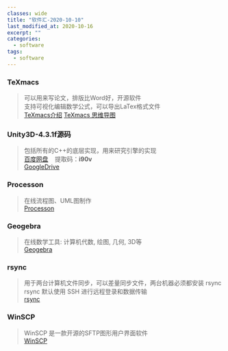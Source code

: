```yaml
---
classes: wide
title: "软件汇-2020-10-10"
last_modified_at: 2020-10-16
excerpt: ""
categories:
  - software
tags:
  - software
---
```


### TeXmacs
>可以用来写论文，排版比Word好，开源软件  
支持可视化编辑数学公式，可以导出LaTex格式文件  
[TeXmacs介绍](http://www.yinwang.org/blog-cn/2012/09/18/texmacs)
[TeXmacs 思维导图](http://www.mindomo.com/view.htm?m=b207992c90c046bdbe4053cbdf88b5d5)


### Unity3D-4.3.1f源码
>包括所有的C++的底层实现，用来研究引擎的实现  
[百度网盘](https://pan.baidu.com/s/1oDKEl1UA7bFJ093S7Tcdcw) &nbsp;&nbsp; 提取码：**i90v**  
[GoogleDrive](https://drive.google.com/drive/folders/1-az_roCpnOFflEY49iRzq5Vurt6sut8D?usp=sharing)


### Processon
>在线流程图、UML图制作  
[Processon](https://www.processon.com/)


### Geogebra
>在线数学工具: 计算机代数, 绘图, 几何, 3D等  
[Geogebra](https://www.geogebra.org/)


### rsync
>用于两台计算机文件同步，可以差量同步文件，两台机器必须都安装 rsync  
rsync 默认使用 SSH 进行远程登录和数据传输  
[rsync](https://www.ruanyifeng.com/blog/2020/08/rsync.html)


### WinSCP
>WinSCP 是一款开源的SFTP图形用户界面软件  
[WinSCP](https://winscp.net/eng/index.php)
